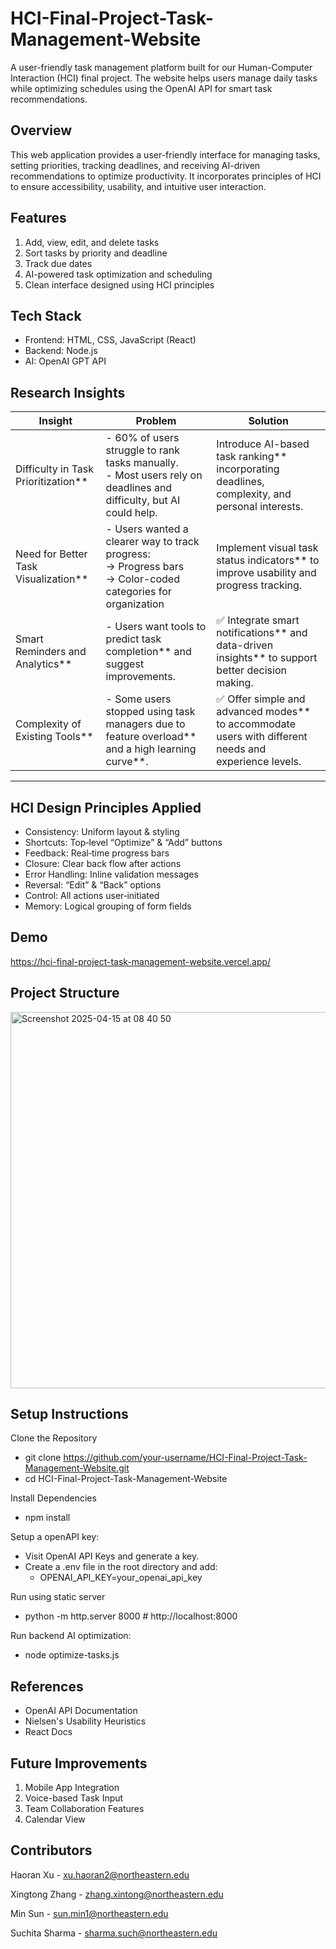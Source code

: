 # HCI-Final-Project-Task-Management-Website

A user-friendly task management platform built for our Human-Computer Interaction (HCI) final project. The website helps users manage daily tasks while optimizing schedules using the OpenAI API for smart task recommendations.

## Overview 

This web application provides a user-friendly interface for managing tasks, setting priorities, tracking deadlines, and receiving AI-driven recommendations to optimize productivity. It incorporates principles of HCI to ensure accessibility, usability, and intuitive user interaction.

## Features

1. Add, view, edit, and delete tasks
2. Sort tasks by priority and deadline
3. Track due dates
4. AI-powered task optimization and scheduling
5. Clean interface designed using HCI principles

## Tech Stack

- Frontend: HTML, CSS, JavaScript (React)
- Backend: Node.js
- AI: OpenAI GPT API
   
## Research Insights
| **Insight**                         | **Problem**                                                                                                                | **Solution**                                                                                                                                   |
|-------------------------------------|----------------------------------------------------------------------------------------------------------------------------|------------------------------------------------------------------------------------------------------------------------------------------------|
| Difficulty in Task Prioritization** | - 60% of users struggle to rank tasks manually.  <br> - Most users rely on deadlines and difficulty, but AI could help.    | Introduce AI-based task ranking** incorporating deadlines, complexity, and personal interests.                                            |
| Need for Better Task Visualization** | - Users wanted a clearer way to track progress: <br> → Progress bars <br> → Color-coded categories for organization       | Implement visual task status indicators** to improve usability and progress tracking.                                                     |
| Smart Reminders and Analytics**    | - Users want tools to predict task completion** and suggest improvements.                                                | ✅ Integrate smart notifications** and data-driven insights** to support better decision making.                                          |
| Complexity of Existing Tools**     | - Some users stopped using task managers due to feature overload** and a high learning curve**.                        | ✅ Offer simple and advanced modes** to accommodate users with different needs and experience levels.                                        |

---

## HCI Design Principles Applied

- Consistency: Uniform layout & styling
- Shortcuts: Top‑level “Optimize” & “Add” buttons
- Feedback: Real‑time progress bars
- Closure: Clear back flow after actions
- Error Handling: Inline validation messages
- Reversal: “Edit” & “Back” options
- Control: All actions user‑initiated
- Memory: Logical grouping of form fields

## Demo

https://hci-final-project-task-management-website.vercel.app/

## Project Structure
<img width="602" alt="Screenshot 2025-04-15 at 08 40 50" src="https://github.com/user-attachments/assets/12de86bc-f635-45de-8dbf-db413653cfe9" />

## Setup Instructions

Clone the Repository
- git clone https://github.com/your-username/HCI-Final-Project-Task-Management-Website.git
- cd HCI-Final-Project-Task-Management-Website

Install Dependencies
- npm install
  
Setup a openAPI key:
- Visit OpenAI API Keys and generate a key.
- Create a .env file in the root directory and add:
  - OPENAI_API_KEY=your_openai_api_key

Run using static server
- python -m http.server 8000     # http://localhost:8000

Run backend AI optimization:
- node optimize-tasks.js

## References

- OpenAI API Documentation
- Nielsen's Usability Heuristics
- React Docs
  
## Future Improvements

1. Mobile App Integration
2. Voice-based Task Input
3. Team Collaboration Features
4. Calendar View
   
## Contributors

Haoran Xu - xu.haoran2@northeastern.edu

Xingtong Zhang - zhang.xintong@northeastern.edu

Min Sun - sun.min1@northeastern.edu

Suchita Sharma - sharma.such@northeastern.edu



